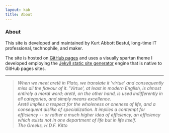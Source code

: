```yaml
---
layout: kab
title: About
---
```

### About

This site is developed and maintained by Kurt Abbott Bestul, long-time IT professional, technophile, and maker.

The site is hosted on [GitHub pages](https://pages.github.com/) and uses a visually spartan theme I developed employing the [Jekyll static site generator](https://en.wikipedia.org/wiki/Jekyll_(software)) engine that is native to GitHub pages sites.

---

> *When we meet aret&#234; in Plato, we translate it 'virtue' and consequently miss all the flavour of it. 'Virtue', at least in modern English, is almost entirely a moral word; aret&#234;, on the other hand, is used indifferently in all categories, and simply means excellence.  
Aret&#234; implies a respect for the wholeness or oneness of life, and a consequent dislike of specialization. It implies a contempt for efficiency -- or rather a much higher idea of efficiency, an efficiency which exists not in one department of life but in life itself.  
The Greeks, H.D.F. Kitto*

